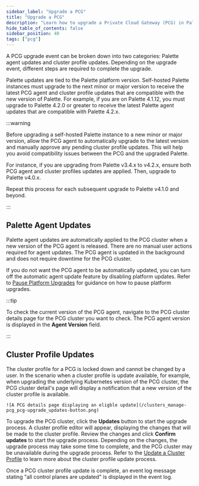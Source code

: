 ```yaml
---
sidebar_label: "Upgrade a PCG"
title: "Upgrade a PCG"
description: "Learn how to upgrade a Private Cloud Gateway (PCG) in Palette."
hide_table_of_contents: false
sidebar_position: 40
tags: ["pcg"]
---
```


A PCG upgrade event can be broken down into two categories: Palette agent updates and cluster profile updates. Depending
on the upgrade event, different steps are required to complete the upgrade.

Palette updates are tied to the Palette platform version. Self-hosted Palette instances must upgrade to the next minor
or major version to receive the latest PCG agent and cluster profile updates that are compatible with the new version of
Palette. For example, if you are on Palette 4.1.12, you must upgrade to Palette 4.2.0 or greater to receive the latest
Palette agent updates that are compatible with Palette 4.2.x.

:::warning

Before upgrading a self-hosted Palette instance to a new minor or major version, allow the PCG agent to automatically
upgrade to the latest version and manually approve any pending cluster profile updates. This will help you avoid
compatibility issues between the PCG and the upgraded Palette.

For instance, if you are upgrading from Palette v3.4.x to v4.2.x, ensure both PCG agent and cluster profiles updates are
applied. Then, upgrade to Palette v4.0.x.

Repeat this process for each subsequent upgrade to Palette v4.1.0 and beyond.

:::

## Palette Agent Updates

Palette agent updates are automatically applied to the PCG cluster when a new version of the PCG agent is released.
There are no manual user actions required for agent updates. The PCG agent is updated in the background and does not
require downtime for the PCG cluster.

If you do not want the PCG agent to be automatically updated, you can turn off the automatic agent update feature by
disabling platform updates. Refer to
[Pause Platform Upgrades](../../cluster-management/platform-settings/pause-platform-upgrades.md) for guidance on how to
pause platform upgrades.

:::tip

To check the current version of the PCG agent, navigate to the PCG cluster details page for the PCG cluster you want to
check. The PCG agent version is displayed in the **Agent Version** field.

:::

## Cluster Profile Updates

The cluster profile for a PCG is locked down and cannot be changed by a user. In the scenario when a cluster profile is
update available, for example, when upgrading the underlying Kubernetes version of the PCG cluster, the PCG cluster
detail's page will display a notification that a new version of the cluster profile is available.

    ![A PCG details page displaying an eligble update](/clusters_manage-pcg_pcg-upgrade_updates-button.png)

To upgrade the PCG cluster, click the **Updates** button to start the upgrade process. A cluster profile editor will
appear, displaying the changes that will be made to the cluster profile. Review the changes and click **Confirm
updates** to start the upgrade process. Depending on the changes, the upgrade process may take some time to complete,
and the PCG cluster may be unavailable during the upgrade process. Refer to the
[Update a Cluster Profile](../../../profiles/cluster-profiles/modify-cluster-profiles/update-cluster-profile.md) to
learn more about the cluster profile update process.

Once a PCG cluster profile update is complete, an event log message stating "all control planes are updated" is
displayed in the event log.
